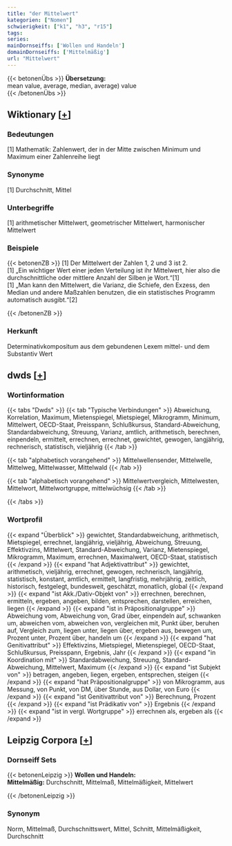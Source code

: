 ```yaml
---
title: "der Mittelwert"
kategorien: ["Nomen"]
schwierigkeit: ["k1", "h3", "r15"]
tags:
series:
mainDornseiffs: ['Wollen und Handeln']
domainDornseiffs: ['Mittelmäßig']
url: "Mittelwert"
---
```


{{< betonenÜbs >}}
**Übersetzung:**  
mean value, average, median, average) value  
{{< /betonenÜbs >}}

## Wiktionary [[+](https://de.wiktionary.org/wiki/Mittelwert)]

### Bedeutungen
[1] Mathematik: Zahlenwert, der in der Mitte zwischen Minimum und Maximum einer Zahlenreihe liegt  

### Synonyme
[1] Durchschnitt, Mittel  

### Unterbegriffe
[1] arithmetischer Mittelwert, geometrischer Mittelwert, harmonischer Mittelwert  

### Beispiele
{{< betonenZB >}}
[1] Der Mittelwert der Zahlen 1, 2 und 3 ist 2.  
[1] „Ein wichtiger Wert einer jeden Verteilung ist ihr Mittelwert, hier also die durchschnittliche oder mittlere Anzahl der Silben je Wort.“[1]  
[1] „Man kann den Mittelwert, die Varianz, die Schiefe, den Exzess, den Median und andere Maßzahlen benutzen, die ein statistisches Programm automatisch ausgibt.“[2]  

{{< /betonenZB >}}
### Herkunft
Determinativkompositum aus dem gebundenen Lexem mittel- und dem Substantiv Wert  



## dwds [[+](https://www.dwds.de/wb/Mittelwert)]

### Wortinformation
{{< tabs "Dwds" >}}
{{< tab "Typische Verbindungen" >}}
Abweichung, Korrelation, Maximum, Mietenspiegel, Mietspiegel, Mikrogramm, Minimum, Mittelwert, OECD-Staat, Preisspann, Schlußkursus, Standard-Abweichung, Standardabweichung, Streuung, Varianz, amtlich, arithmetisch, berechnen, einpendeln, ermittelt, errechnen, errechnet, gewichtet, gewogen, langjährig, rechnerisch, statistisch, vieljährig
{{< /tab >}}

{{< tab "alphabetisch vorangehend" >}}
Mittelwellensender, Mittelwelle, Mittelweg, Mittelwasser, Mittelwald
{{< /tab >}}

{{< tab "alphabetisch vorangehend" >}}
Mittelwertvergleich, Mittelwesten, Mittelwort, Mittelwortgruppe, mittelwüchsig
{{< /tab >}}

{{< /tabs >}}

### Wortprofil
{{< expand "Überblick" >}} gewichtet, Standardabweichung, arithmetisch, Mietspiegel, errechnet, langjährig, vieljährig, Abweichung, Streuung, Effektivzins, Mittelwert, Standard-Abweichung, Varianz, Mietenspiegel, Mikrogramm, Maximum, errechnen, Maximalwert, OECD-Staat, statistisch {{< /expand >}}
{{< expand "hat Adjektivattribut" >}} gewichtet, arithmetisch, vieljährig, errechnet, gewogen, rechnerisch, langjährig, statistisch, konstant, amtlich, ermittelt, langfristig, mehrjährig, zeitlich, historisch, festgelegt, bundesweit, geschätzt, monatlich, global {{< /expand >}}
{{< expand "ist Akk./Dativ-Objekt von" >}} errechnen, berechnen, ermitteln, ergeben, angeben, bilden, entsprechen, darstellen, erreichen, liegen {{< /expand >}}
{{< expand "ist in Präpositionalgruppe" >}} Abweichung vom, Abweichung von, Grad über, einpendeln auf, schwanken um, abweichen vom, abweichen von, vergleichen mit, Punkt über, beruhen auf, Vergleich zum, liegen unter, liegen über, ergeben aus, bewegen um, Prozent unter, Prozent über, handeln um {{< /expand >}}
{{< expand "hat Genitivattribut" >}} Effektivzins, Mietspiegel, Mietenspiegel, OECD-Staat, Schlußkursus, Preisspann, Ergebnis, Jahr {{< /expand >}}
{{< expand "in Koordination mit" >}} Standardabweichung, Streuung, Standard-Abweichung, Mittelwert, Maximum {{< /expand >}}
{{< expand "ist Subjekt von" >}} betragen, angeben, liegen, ergeben, entsprechen, steigen {{< /expand >}}
{{< expand "hat Präpositionalgruppe" >}} von Mikrogramm, aus Messung, von Punkt, von DM, über Stunde, aus Dollar, von Euro {{< /expand >}}
{{< expand "ist Genitivattribut von" >}} Berechnung, Prozent {{< /expand >}}
{{< expand "ist Prädikativ von" >}} Ergebnis {{< /expand >}}
{{< expand "ist in vergl. Wortgruppe" >}} errechnen als, ergeben als {{< /expand >}}

## Leipzig Corpora [[+](https://corpora.uni-leipzig.de/en/res?word=Mittelwert&corpusId=deu_newscrawl-public_2018)]

### Dornseiff Sets
{{< betonenLeipzig >}}
**Wollen und Handeln:**  
**Mittelmäßig:** Durchschnitt, Mittelmaß, Mittelmäßigkeit, Mittelwert  

{{< /betonenLeipzig >}}

### Synonym
Norm, Mittelmaß, Durchschnittswert, Mittel, Schnitt, Mittelmäßigkeit, Durchschnitt

